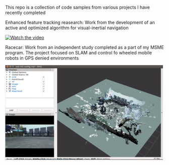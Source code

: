 This repo is a collection of code samples from various projects I have recently completed

Enhanced feature tracking reasearch:  Work from the development of an active and optimized algorithm for visual-inertial navigation

[![Watch the video](https://img.youtube.com/vi/lMiAxw_kDw4/0.jpg)](https://youtu.be/lMiAxw_kDw4)

Racecar:  Work from an independent study completed as a part of my MSME program.  The project focused on SLAM and control fo wheeled mobile robots in GPS denied environments

<img src="https://github.com/chris-wei-17/Code-Samples/blob/master/Racecar/Images/3D_map.png" height="300" width="500">
